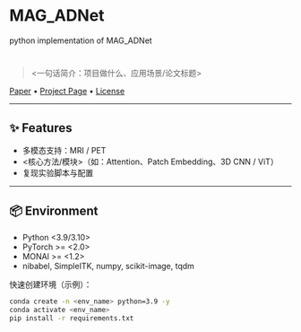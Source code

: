 # MAG_ADNet
python implementation of MAG_ADNet
# <Project Name>  <!-- 例：MAG_ADNet -->

> <一句话简介：项目做什么、应用场景/论文标题>

[Paper](<link or "TBA">) • [Project Page](<optional>) • [License](#license)

---

## ✨ Features
- 多模态支持：MRI / PET
- <核心方法/模块>（如：Attention、Patch Embedding、3D CNN / ViT）
- 复现实验脚本与配置

---

## 📦 Environment
- Python <3.9/3.10>
- PyTorch >= <2.0>
- MONAI >= <1.2>
- nibabel, SimpleITK, numpy, scikit-image, tqdm

快速创建环境（示例）：
```bash
conda create -n <env_name> python=3.9 -y
conda activate <env_name>
pip install -r requirements.txt

